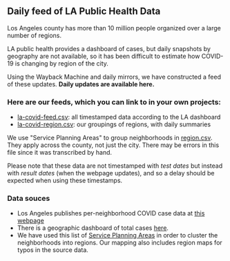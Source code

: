 ## Daily feed of LA Public Health Data

Los Angeles county has more than 10 million people organized over a large number of regions. 

LA public health provides a dashboard of cases, but daily snapshots by geography are not available, so it has been difficult to estimate how COVID-19 is changing by region of the city. 

Using the Wayback Machine and daily mirrors, we have constructed a feed of these updates. **Daily updates are available here.**

### Here are our feeds, which you can link to in your own projects:

- [la-covid-feed.csv](https://github.com/herf/la-covid/raw/master/la-covid-feed.csv): all timestamped data according to the LA dashboard
- [la-covid-region.csv](https://github.com/herf/la-covid/raw/master/la-covid-region.csv): our groupings of regions, with daily summaries

We use "Service Planning Areas" to group neighborhoods in [region.csv](https://github.com/herf/la-covid/raw/master/region.csv). They apply across the county, not just the city. There may be errors in this file since it was transcribed by hand.

Please note that these data are not timestamped with *test dates* but instead with *result dates* (when the webpage updates), and so a delay should be expected when using these timestamps.

### Data souces

- Los Angeles publishes per-neighborhood COVID case data at [this webpage](http://publichealth.lacounty.gov/media/Coronavirus/locations.htm)
- There is a geographic dashboard of total cases [here](http://dashboard.publichealth.lacounty.gov/covid19_surveillance_dashboard/).
- We have used this list of [Service Planning Areas](http://www.laalmanac.com/health/he798.php) in order to cluster the neighborhoods into regions. Our mapping also includes region maps for typos in the source data.
